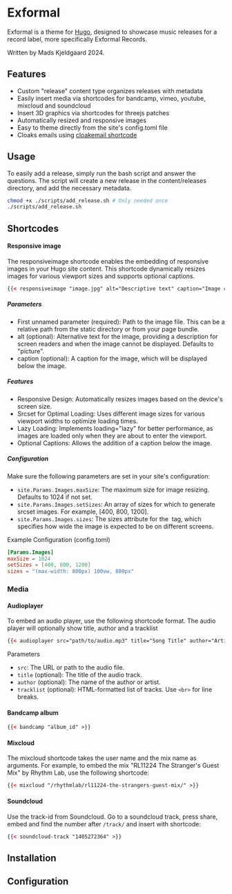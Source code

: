 # Exformal

Exformal is a theme for [Hugo](https://gohugo.io/), designed to showcase music releases for a record label, more specifically Exformal Records.

Written by Mads Kjeldgaard 2024.

## Features

- Custom "release" content type organizes releases with metadata
- Easily insert media via shortcodes for bandcamp, vimeo, youtube, mixcloud and soundcloud
- Insert 3D graphics via shortcodes for threejs patches
- Automatically resized and responsive images
- Easy to theme directly from the site's config.toml file
- Cloaks emails using [cloakemail shortcode](https://github.com/martignoni/hugo-cloak-email)

## Usage

To easily add a release, simply run the bash script and answer the questions. The script will create a new release in the content/releases directory, and add the necessary metadata.

```bash
chmod +x ./scripts/add_release.sh # Only needed once
./scripts/add_release.sh
```

## Shortcodes

#### Responsive image
The responsiveimage shortcode enables the embedding of responsive images in your Hugo site content. This shortcode dynamically resizes images for various viewport sizes and supports optional captions.

```html 
{{< responsiveimage "image.jpg" alt="Descriptive text" caption="Image caption here" >}}
```
##### Parameters
- First unnamed parameter (required): Path to the image file. This can be a relative path from the static directory or from your page bundle.
- alt (optional): Alternative text for the image, providing a description for screen readers and when the image cannot be displayed. Defaults to "picture".
- caption (optional): A caption for the image, which will be displayed below the image.

##### Features
- Responsive Design: Automatically resizes images based on the device's screen size.
- Srcset for Optimal Loading: Uses different image sizes for various viewport widths to optimize loading times.
- Lazy Loading: Implements loading="lazy" for better performance, as images are loaded only when they are about to enter the viewport.
- Optional Captions: Allows the addition of a caption below the image.

##### Configuration
Make sure the following parameters are set in your site's configuration:

- `site.Params.Images.maxSize`: The maximum size for image resizing. Defaults to 1024 if not set.
- `site.Params.Images.setSizes`: An array of sizes for which to generate srcset images. For example, [400, 800, 1200].
- `site.Params.Images.sizes`: The sizes attribute for the <img> tag, which specifies how wide the image is expected to be on different screens.

Example Configuration (config.toml)
```toml
[Params.Images]
maxSize = 1024
setSizes = [400, 800, 1200]
sizes = "(max-width: 800px) 100vw, 800px"
```

### Media 
#### Audioplayer

To embed an audio player, use the following shortcode format. The audio player will optionally show title, author and a tracklist

```html
{{< audioplayer src="path/to/audio.mp3" title="Song Title" author="Artist Name" tracklist="1. First Track<br>2. Second Track" >}}
```

Parameters
- `src`: The URL or path to the audio file.
- `title` (optional): The title of the audio track.
- `author` (optional): The name of the author or artist.
- `tracklist` (optional): HTML-formatted list of tracks. Use `<br>` for line breaks.

#### Bandcamp album

```html
{{< bandcamp "album_id" >}}
```

#### Mixcloud

The mixcloud shortcode takes the user name and the mix name as arguments. For example, to embed the mix "RL11224 The Stranger's Guest Mix" by Rhythm Lab, use the following shortcode:

```html
{{< mixcloud "/rhythmlab/rl11224-the-strangers-guest-mix/" >}}
```
#### Soundcloud

Use the track-id from Soundcloud. Go to a soundcloud track, press share, embed and find the number after `/track/` and insert with shortcode:

```html
{{< soundcloud-track "1405272364" >}}
```

## Installation

## Configuration
